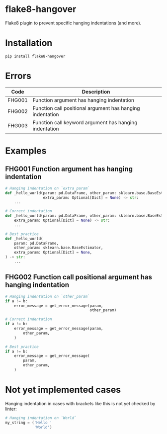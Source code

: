 # flake8-hangover
Flake8 plugin to prevent specific hanging indentations (and more).

# Installation

```
pip install flake8-hangover
```

# Errors

| Code   | Description                                               |
|--------|-----------------------------------------------------------|
| FHG001 | Function argument has hanging indentation                 |
| FHG002 | Function call positional argument has hanging indentation |
| FHG003 | Function call keyword argument has hanging indentation    |

# Examples

## FHG001 Function argument has hanging indentation

```python
# Hanging indentation on `extra_param`
def _hello_world(param: pd.DataFrame, other_param: sklearn.base.BaseEstimator,
                 extra_param: Optional[Dict] = None) -> str:
    ...

# Correct indentation
def _hello_world(param: pd.DataFrame, other_param: sklearn.base.BaseEstimator,
    extra_param: Optional[Dict] = None) -> str:
    ...

# Best practice
def _hello_world(
    param: pd.DataFrame,
    other_param: sklearn.base.BaseEstimator,
    extra_param: Optional[Dict] = None,
) -> str:
    ...
```

## FHG002 Function call positional argument has hanging indentation

```python
# Hanging indentation on `other_param`
if a != b:
    error_message = get_error_message(param,
                                      other_param)

# Correct indentation
if a != b:
    error_message = get_error_message(param,
        other_param,
    )

# Best practice
if a != b:
    error_message = get_error_message(
        param,
        other_param,
    )
```


# Not yet implemented cases

Hanging indentation in cases with brackets like this is not yet checked by linter:
```python
# Hanging indentation on `World`
my_string = ('Hello '
             'World')
```
